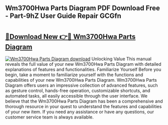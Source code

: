 ## Wm3700Hwa Parts Diagram PDF Download Free - Part-9hZ User Guide Repair GCGfn

# <h2><a href="http://dfpc9b1.blite.top/?on=Wm3700Hwa+Parts+Diagram">🔗Download New 👉🔴 Wm3700Hwa Parts Diagram</a></h2>

[![Wm3700Hwa Parts Diagram download](https://i.imgur.com/lujVjoI.png)](http://dfpc9b1.blite.top/?on=Wm3700Hwa+Parts+Diagram)
Unlocking Value This manual reveals the full value of your new Wm3700Hwa Parts Diagram with detailed explanations of features and functionalities. Familiarize Yourself Before you begin, take a moment to familiarize yourself with the functions and capabilities of your new Wm3700Hwa Parts Diagram. Wm3700Hwa Parts Diagram offers users an impressive collection of advanced features, such as gesture control, hands-free operation, customizable shortcuts, and automated tasks, all easily accessible through the user interface. We believe that the Wm3700Hwa Parts Diagram has been a comprehensive and thorough resource in your quest to understand the features and capabilities of your new item. If you need any assistance or have any questions, our customer service team is always available.

